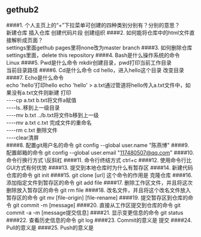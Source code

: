 ## gethub2
####1. 个人主页上的“+”下拉菜单可创建的四种类别分别有？分别的意思？  
新建仓库
插入仓库
创建代码片段
创建组织
####2. 如何能将仓库中的html文件直接解析成页面？  
settings里面gethub pages里将none改为master branch
####3. 如何删除仓库   
settings里面，delete this repository
####4. Bash是什么操作系统的命令  
Linux
####5. Pwd是什么命令  mkdir创建目录，pwd打印当前工作目录  
当前目录路径
####6. Cd是什么命令  cd hello，进入hello这个目录
改变目录
####7. Echo是什么命令     
echo 'hello'打印hello    echo 'hello' > a.txt通过管道将hello传入a.txt文件中，如果没有a.txt文件则新建
打印  
----cp a.txt b.txt将文件a赋值  
----ls..移到上一级目录  
----mv b.txt ../b.txt将文件b移到上一级  
----mv a.txt c.txt 完成文件的重命名  
----rm c.txt 删除文件  
----clear清屏  
####8. 配置git用户名的命令
git config --global user.name "陈燕博"
####9. 配置邮箱的命令
git config --global user.email "117480507@qq.com"
####10. 命令行换行方式
 \反斜杠
####11. 命令行终结方式
ctrl+c
####12. 使用命令行比GUI方式有何优势
####13. 提交到本地仓库时为什么有暂存区
####14. 新建代码仓库的命令
git init
####15. git clone [url] 这个命令的作用是
克隆仓库
####16. 添加指定文件到暂存区的命令
git add file
####17. 删除工作区文件，并且将这次删除放入暂存区的命令
git rm file
####18. 改名文件，并且将这个改名文件放入暂存区的命令
git mv [file-origin] [file-rename]
####19. 提交暂存区到仓库的命令
git commit -m [message]
####20. 直接从工作区提交到仓库的命令
git commit -a -m [message提交信息]
####21. 显示变更信息的命令
git status
####22. 查看历史信息的命令
git log
####23. Commit的意义是
提交
####24. Pull的意义是
####25. Push的意义是
 